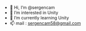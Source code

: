 - 👋 Hi, I’m @sergencam
- 👀 I’m interested in Unity
- 🌱 I’m currently learning Unity
- 📫 mail : sergencam58@gmail.com

<!---
sergenc9/sergenc9 is a ✨ special ✨ repository because its `README.md` (this file) appears on your GitHub profile.
You can click the Preview link to take a look at your changes.
--->
